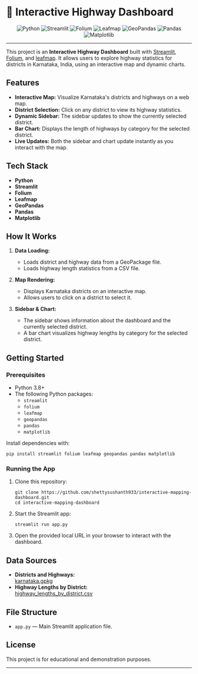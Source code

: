 # 🚗 Interactive Highway Dashboard

<p align="center">
  <img src="https://img.shields.io/badge/Python-3776AB?logo=python&logoColor=white" alt="Python" />
  <img src="https://img.shields.io/badge/Streamlit-FF4B4B?logo=streamlit&logoColor=white" alt="Streamlit" />
  <img src="https://img.shields.io/badge/Folium-43AA8B?logo=leaflet&logoColor=white" alt="Folium" />
  <img src="https://img.shields.io/badge/Leafmap-4CBB17?logo=leaflet&logoColor=white" alt="Leafmap" />
  <img src="https://img.shields.io/badge/GeoPandas-3276B1?logo=geopandas&logoColor=white" alt="GeoPandas" />
  <img src="https://img.shields.io/badge/Pandas-150458?logo=pandas&logoColor=white" alt="Pandas" />
  <img src="https://img.shields.io/badge/Matplotlib-11557C?logo=matplotlib&logoColor=white" alt="Matplotlib" />
</p>

---

This project is an **Interactive Highway Dashboard** built with [Streamlit](https://streamlit.io/), [Folium](https://python-visualization.github.io/folium/), and [leafmap](https://leafmap.org/). It allows users to explore highway statistics for districts in Karnataka, India, using an interactive map and dynamic charts.

## Features

- **Interactive Map:** Visualize Karnataka's districts and highways on a web map.
- **District Selection:** Click on any district to view its highway statistics.
- **Dynamic Sidebar:** The sidebar updates to show the currently selected district.
- **Bar Chart:** Displays the length of highways by category for the selected district.
- **Live Updates:** Both the sidebar and chart update instantly as you interact with the map.

## Tech Stack

- **Python**
- **Streamlit**
- **Folium**
- **Leafmap**
- **GeoPandas**
- **Pandas**
- **Matplotlib**

## How It Works

1. **Data Loading:**  
   - Loads district and highway data from a GeoPackage file.
   - Loads highway length statistics from a CSV file.

2. **Map Rendering:**  
   - Displays Karnataka districts on an interactive map.
   - Allows users to click on a district to select it.

3. **Sidebar & Chart:**  
   - The sidebar shows information about the dashboard and the currently selected district.
   - A bar chart visualizes highway lengths by category for the selected district.

## Getting Started

### Prerequisites

- Python 3.8+
- The following Python packages:
  - `streamlit`
  - `folium`
  - `leafmap`
  - `geopandas`
  - `pandas`
  - `matplotlib`

Install dependencies with:

```
pip install streamlit folium leafmap geopandas pandas matplotlib
```

### Running the App

1. Clone this repository:

   ```
   git clone https://github.com/shettysushanth933/interactive-mapping-dashboard.git
   cd interactive-mapping-dashboard
   ```

2. Start the Streamlit app:

   ```
   streamlit run app.py
   ```

3. Open the provided local URL in your browser to interact with the dashboard.

## Data Sources

- **Districts and Highways:**  
  [karnataka.gpkg](https://github.com/spatialthoughts/python-dataviz-web/releases/download/osm/karnataka.gpkg)
- **Highway Lengths by District:**  
  [highway_lengths_by_district.csv](https://github.com/spatialthoughts/python-dataviz-web/releases/download/osm/highway_lengths_by_district.csv)

## File Structure

- `app.py` — Main Streamlit application file.

## License

This project is for educational and demonstration purposes.

---